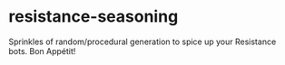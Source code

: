 # resistance-seasoning
Sprinkles of random/procedural generation to spice up your Resistance bots. Bon Appétit!

